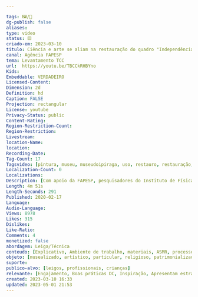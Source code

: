 ```yaml
---

tags: 🖼️/🎥️ 
dg-publish: false
aliases: 
type: video
status: 🟨️ 
criado-em: 2023-03-10
titulo: Ciência e arte se aliam na restauração do quadro "Independência ou Morte"
canal: Agência FAPESP
tema: Levantamento TCC 
url:  https://youtu.be/TBCCkRHBYno
Kids: 
Embeddable: VERDADEIRO
Licensed-Content: 
Dimension: 2d
Definition: hd
Caption: FALSE
Projection: rectangular
License: youtube
Privacy-Status: public
Content-Rating: 
Region-Restriction-Count: 
Region-Restriction: 
Livestream: 
location-Name: 
location: 
Recording-Date: 
Tag-Count: 17
Tagsvideo: [pintura, museu, museudoipiraga, uso, restauro, restauração, pintor, pedroamérico, história, arte, art, brazilianart, artebrasileira, pesquisa, usp, sãopaulo, FAPESP]
Localization-Count: 0
Localizations: 
Description: [Com apoio da FAPESP, pesquisadores do Instituto de Física e do Instituto de Química da USP fornecem à equipe de restauradores informações precisas sobre os elementos químicos presentes nos pigmentos que dão cor à pintura, considerada um retrato oficial da nacionalidade brasileira.]
Length: 4m 51s
Length-Seconds: 291
Published: 2020-02-17 
Language: 
Audio-Language: 
Views: 8978
Likes: 315
Dislikes: 
Like-Ratio: 
Comments: 4
monetized: false
abordagem: Leiga/Técnica
conteudo: [Explicativo, Ambiente de trabalho, materiais, ASMR, processos]
objeto: [musealizado, artístico, particular, religioso, patrimonializado, histórico]
suporte:
publico-alvo: [leigos, profissionais, crianças]
relevante: [Engajamento, Boas práticas DC, Inspiração, Apresentam estratégias de DC, Inovações, cibercultura]
created: 2023-03-10 16:33
updated: 2023-05-01 21:53
---
```

